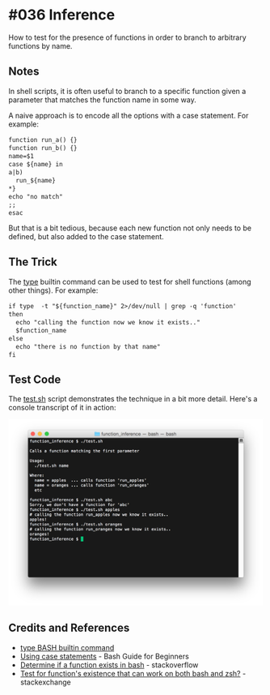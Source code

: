# #036 Inference

How to test for the presence of functions in order to branch to arbitrary functions by name.

## Notes

In shell scripts, it is often useful to branch to a specific function given a parameter that matches the function name in some way.

A naive approach is to encode all the options with a case statement. For example:

    function run_a() {}
    function run_b() {}
    name=$1
    case ${name} in
    a|b)
      run_${name}
    *}
    echo "no match"
    ;;
    esac

But that is a bit tedious, because each new function not only needs to be defined, but also added to the case statement.

## The Trick

The [type](https://ss64.com/bash/type.html) builtin command can be used to test for shell functions (among other things).
For example:

    if type  -t "${function_name}" 2>/dev/null | grep -q 'function'
    then
      echo "calling the function now we know it exists.."
      $function_name
    else
      echo "there is no function by that name"
    fi


## Test Code

The [test.sh](./test.sh) script demonstrates the technique in a bit more detail. Here's a console transcript of it in action:

![console_test](./assets/console_test.png?raw=true)

## Credits and References
* [type BASH builtin command](https://ss64.com/bash/type.html)
* [Using case statements](http://tldp.org/LDP/Bash-Beginners-Guide/html/sect_07_03.html) - Bash Guide for Beginners
* [Determine if a function exists in bash](https://stackoverflow.com/questions/85880/determine-if-a-function-exists-in-bash) - stackoverflow
* [Test for function's existence that can work on both bash and zsh?](https://unix.stackexchange.com/questions/332005/test-for-functions-existence-that-can-work-on-both-bash-and-zsh) - stackexchange
